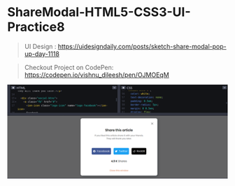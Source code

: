 # ShareModal-HTML5-CSS3-UI-Practice8

> UI Design :
> https://uidesigndaily.com/posts/sketch-share-modal-pop-up-day-1118

> Checkout Project on CodePen: https://codepen.io/vishnu_dileesh/pen/OJMOEqM

![Share Modal CodePen UI Dev Project Screenshot](screenshot-codepen-ui-project.png)
